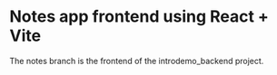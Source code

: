 # Notes app frontend using React + Vite

The notes branch is the frontend of the introdemo_backend project.
